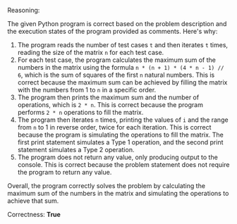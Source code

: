 Reasoning:

The given Python program is correct based on the problem description and the execution states of the program provided as comments. Here's why:

1. The program reads the number of test cases `t` and then iterates `t` times, reading the size of the matrix `n` for each test case.
2. For each test case, the program calculates the maximum sum of the numbers in the matrix using the formula `n * (n + 1) * (4 * n - 1) // 6`, which is the sum of squares of the first `n` natural numbers. This is correct because the maximum sum can be achieved by filling the matrix with the numbers from 1 to `n` in a specific order.
3. The program then prints the maximum sum and the number of operations, which is `2 * n`. This is correct because the program performs `2 * n` operations to fill the matrix.
4. The program then iterates `n` times, printing the values of `i` and the range from `n` to 1 in reverse order, twice for each iteration. This is correct because the program is simulating the operations to fill the matrix. The first print statement simulates a Type 1 operation, and the second print statement simulates a Type 2 operation.
5. The program does not return any value, only producing output to the console. This is correct because the problem statement does not require the program to return any value.

Overall, the program correctly solves the problem by calculating the maximum sum of the numbers in the matrix and simulating the operations to achieve that sum.

Correctness: **True**